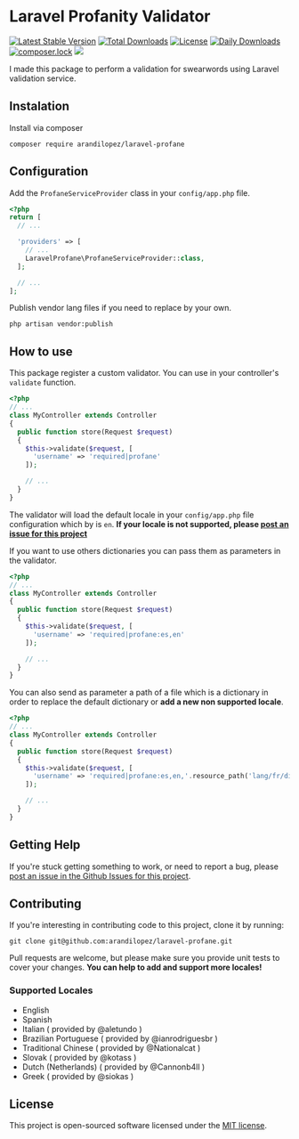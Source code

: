 # Laravel Profanity Validator

[![Latest Stable Version](https://poser.pugx.org/arandilopez/laravel-profane/v/stable)](https://packagist.org/packages/arandilopez/laravel-profane)
[![Total Downloads](https://poser.pugx.org/arandilopez/laravel-profane/downloads)](https://packagist.org/packages/arandilopez/laravel-profane)
[![License](https://poser.pugx.org/arandilopez/laravel-profane/license)](https://packagist.org/packages/arandilopez/laravel-profane)
[![Daily Downloads](https://poser.pugx.org/arandilopez/laravel-profane/d/daily)](https://packagist.org/packages/arandilopez/laravel-profane)
[![composer.lock](https://poser.pugx.org/arandilopez/laravel-profane/composerlock)](https://packagist.org/packages/arandilopez/laravel-profane)
![](https://travis-ci.org/arandilopez/laravel-profane.svg?branch=master)

I made this package to perform a validation for swearwords using Laravel validation service.

## Instalation

Install via composer
```shell
composer require arandilopez/laravel-profane
```

## Configuration
Add the `ProfaneServiceProvider` class in your `config/app.php` file.

```php
<?php
return [
  // ...

  'providers' => [
    // ...
    LaravelProfane\ProfaneServiceProvider::class,
  ];

  // ...
];
```

Publish vendor lang files if you need to replace by your own.

```shell
php artisan vendor:publish
```

## How to use

This package register a custom validator. You can use in your controller's `validate` function.

```php
<?php
// ...
class MyController extends Controller
{
  public function store(Request $request)
  {
    $this->validate($request, [
      'username' => 'required|profane'
    ]);

    // ...
  }
}
```

The validator will load the default locale in your `config/app.php` file configuration which by is `en`. **If your locale is not supported, please [post an issue for this project](https://github.com/arandilopez/laravel-profane/issues)**

If you want to use others dictionaries you can pass them as parameters in the validator.

```php
<?php
// ...
class MyController extends Controller
{
  public function store(Request $request)
  {
    $this->validate($request, [
      'username' => 'required|profane:es,en'
    ]);

    // ...
  }
}
```

You can also send as parameter a path of a file which is a dictionary in order to replace the default dictionary or **add a new non supported locale**.

```php
<?php
// ...
class MyController extends Controller
{
  public function store(Request $request)
  {
    $this->validate($request, [
      'username' => 'required|profane:es,en,'.resource_path('lang/fr/dict.php')
    ]);

    // ...
  }
}
```

## Getting Help
If you're stuck getting something to work, or need to report a bug, please [post an issue in the Github Issues for this project](https://github.com/arandilopez/laravel-profane/issues).

## Contributing
If you're interesting in contributing code to this project, clone it by running:

```shell
git clone git@github.com:arandilopez/laravel-profane.git
```

Pull requests are welcome, but please make sure you provide unit tests to cover your changes. **You can help to add and support more locales!**

### Supported Locales
- English
- Spanish
- Italian ( provided by @aletundo )
- Brazilian Portuguese ( provided by @ianrodriguesbr )
- Traditional Chinese ( provided by @Nationalcat )
- Slovak ( provided by @kotass )
- Dutch (Netherlands) ( provided by @Cannonb4ll )
- Greek ( provided by @siokas )

## License
This project is open-sourced software licensed under the [MIT license](http://opensource.org/licenses/MIT).
